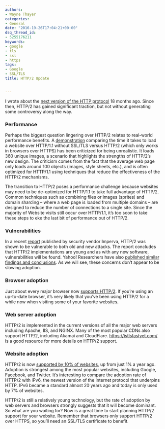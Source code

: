 ```yaml
---
authors:
- Wayne Thayer
categories:
- General
date: "2016-10-26T17:04:21+00:00"
dsq_thread_id:
- 5255176211
keywords:
- google
- tls
- ssl
- https
tags:
- Google
- SSL/TLS
title: HTTP/2 Update


---
```

I wrote about the [next version of the HTTP protocol][1] 18 months ago. Since then, HTTP/2 has gained significant traction, but not without generating some controversy along the way.

### Performance

Perhaps the biggest question lingering over HTTP/2 relates to real-world performance benefits. A [demonstration][2] comparing the time it takes to load a website over HTTP/1.1 without SSL/TLS versus HTTP/2 (which only works in browsers over HTTPS) has been criticized for being unrealistic. It loads 360 unique images, a scenario that highlights the strengths of HTTP/2’s new design. The criticism comes from the fact that the average web page only loads around 100 objects (images, style sheets, etc.), and is often optimized for HTTP/1.1 using techniques that reduce the effectiveness of the HTTP/2 mechanisms.

The transition to HTTP/2 poses a performance challenge because websites may need to be de-optimized for HTTP/1.1 to take full advantage of HTTP/2. Common techniques such as combining files or images (sprites) and domain sharding – where a web page is loaded from multiple domains – are designed to reduce the number of connections to a single site. Since the majority of Website visits still occur over HTTP/1.1, it’s too soon to take these steps to eke the last bit of performance out of HTTP/2.

### Vulnerabilities

In a recent [report][3] published by security vendor Imperva, HTTP/2 was shown to be vulnerable to both old and new attacks. The report concludes that HTTP/2 implementations are young and as with any new software, vulnerabilities will be found. Yahoo! Researchers have also [published similar findings and conclusions][4]. As we will see, these concerns don’t appear to be slowing adoption.

### Browser adoption

Just about every major browser now [supports HTTP/2][5]. If you’re using an up-to-date browser, it’s very likely that you’ve been using HTTP/2 for a while now when visiting some of your favorite websites.

### Web server adoption

HTTP/2 is implemented in the current versions of all the major web servers including Apache, IIS, and NGINX. Many of the most popular CDNs also support HTTP/2, including Akamai and CloudFlare. <https://istlsfastyet.com/> is a good resource for more details on HTTP/2 support.

### Website adoption

HTTP/2 is now [supported by 10% of websites][6], up from just 1% a year ago. Adoption is strongest among the most popular websites, including Google, Facebook, and Twitter. It’s interesting to compare the adoption rate of HTTP/2 with IPv6, the newest version of the internet protocol that underpins HTTP. IPv6 became a standard almost 20 years ago and today is only used by 7% of websites.

HTTP/2 is still a relatively young technology, but the rate of adoption by web servers and browsers strongly suggests that it will become dominant. So what are you waiting for? Now is a great time to start planning HTTP/2 support for your website. Remember that browsers only support HTTP/2 over HTTPS, so you’ll need an SSL/TLS certificate to benefit.

 [1]: https://casecurity.org/2015/04/20/http2-is-speedy-and-secure/
 [2]: http://www.httpvshttps.com/
 [3]: https://www.imperva.com/docs/Imperva_HII_HTTP2.pdf
 [4]: https://yahoo-security.tumblr.com/post/134549767190/attacking-http2-implementations
 [5]: http://caniuse.com/#feat=http2
 [6]: https://w3techs.com/technologies/details/ce-http2/all/all